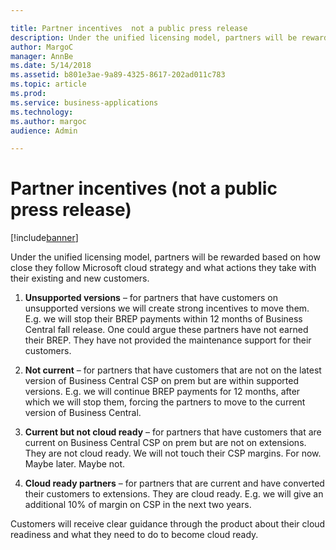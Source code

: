 ```yaml
---

title: Partner incentives  not a public press release 
description: Under the unified licensing model, partners will be rewarded based on how close they follow Microsoft cloud strategy and what actions they take with their existing and new customers.
author: MargoC
manager: AnnBe
ms.date: 5/14/2018
ms.assetid: b801e3ae-9a89-4325-8617-202ad011c783
ms.topic: article
ms.prod: 
ms.service: business-applications
ms.technology: 
ms.author: margoc
audience: Admin

---
```

#  Partner incentives (not a public press release)


[!include[banner](../../../includes/banner.md)]

Under the unified licensing model, partners will be rewarded based on how close
they follow Microsoft cloud strategy and what actions they take with their
existing and new customers.

1.  **Unsupported versions** – for partners that have customers on unsupported
    versions we will create strong incentives to move them. E.g. we will stop
    their BREP payments within 12 months of Business Central fall release. One
    could argue these partners have not earned their BREP. They have not
    provided the maintenance support for their customers.

2.  **Not current** – for partners that have customers that are not on the
    latest version of Business Central CSP on prem but are within supported
    versions. E.g. we will continue BREP payments for 12 months, after which we
    will stop them, forcing the partners to move to the current version of
    Business Central.

3.  **Current but not cloud ready** – for partners that have customers that are
    current on Business Central CSP on prem but are not on extensions. They are
    not cloud ready. We will not touch their CSP margins. For now. Maybe later.
    Maybe not.

4.  **Cloud ready partners** – for partners that are current and have converted
    their customers to extensions. They are cloud ready. E.g. we will give an
    additional 10% of margin on CSP in the next two years.

Customers will receive clear guidance through the product about their cloud
readiness and what they need to do to become cloud ready.

